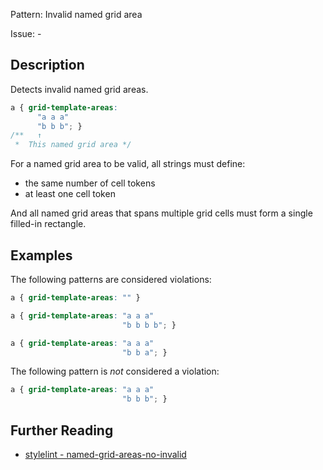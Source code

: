 Pattern: Invalid named grid area

Issue: -

## Description

Detects invalid named grid areas.

<!-- prettier-ignore -->
```css
a { grid-template-areas:
      "a a a"
      "b b b"; }
/**   ↑
 *  This named grid area */
```

For a named grid area to be valid, all strings must define:

- the same number of cell tokens
- at least one cell token

And all named grid areas that spans multiple grid cells must form a single filled-in rectangle.

## Examples

The following patterns are considered violations:

<!-- prettier-ignore -->
```css
a { grid-template-areas: "" }
```

<!-- prettier-ignore -->
```css
a { grid-template-areas: "a a a"
                         "b b b b"; }
```

<!-- prettier-ignore -->
```css
a { grid-template-areas: "a a a"
                         "b b a"; }
```

The following pattern is _not_ considered a violation:

<!-- prettier-ignore -->
```css
a { grid-template-areas: "a a a"
                         "b b b"; }
```

## Further Reading

* [stylelint - named-grid-areas-no-invalid](https://stylelint.io/user-guide/rules/named-grid-areas-no-invalid)